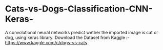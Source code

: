 # Cats-vs-Dogs-Classification-CNN-Keras-
A convolutional neural networks predict wether the imported image is cat or dog, using keras library.
Download the Dataset from Kaggle :-
https://www.kaggle.com/c/dogs-vs-cats
